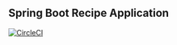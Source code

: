 ## Spring Boot Recipe Application

[![CircleCI](https://circleci.com/gh/fightinglinc/spring5-recipe-app.svg?style=svg)](https://circleci.com/gh/fightinglinc/spring5-recipe-app)